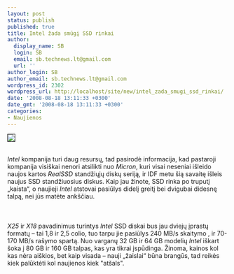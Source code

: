 ```yaml
---
layout: post
status: publish
published: true
title: Intel žada smūgį SSD rinkai
author:
  display_name: SB
  login: SB
  email: sb.technews.lt@gmail.com
  url: ''
author_login: SB
author_email: sb.technews.lt@gmail.com
wordpress_id: 2302
wordpress_url: http://localhost/site/new/intel_zada_smugi_ssd_rinkai/
date: '2008-08-18 13:11:33 +0300'
date_gmt: '2008-08-18 13:11:33 +0300'
categories:
- Naujienos
---
```

<div class="imgright"><img src="http://tbn0.google.com/images?q=tbn:A32GYFIBVsWA2M:http://images.vnu.net/gb/inquirer/news/2008/01/15/intel-goodies-show/intel_ssds.jpg" border="1"></div>
<p><br><i>Intel</i> kompanija turi daug resursų, tad pasirodė informacija, kad pastaroji kompanija visiškai nenori atsilikti nuo <i>Micron</i>, kuri visai neseniai išleido naujos kartos <i>RealSSD</i> standžiųjų diskų seriją, ir IDF metu šią savaitę išleis naujus SSD standžiuosius diskus. Kaip jau žinote, SSD rinka po truputį „kaista“, o naujieji <i>Intel</i> atstovai pasiūlys didelį greitį bei dvigubai didesnę talpą, nei jūs matėte ankščiau.<br />
<br><br />
<br><i>X25</i> ir <i>X18</i> pavadinimus turintys <i>Intel</i> SSD diskai bus jau dviejų įprastų formatų – tai 1,8 ir 2,5 colio, tuo tarpu jie pasiūlys 240 MB/s skaitymo , ir 70-170 MB/s rašymo spartą. Nuo varganų 32 GB ir 64 GB modelių <i>Intel</i> iškart šoka į 80 GB ir 160 GB talpas, kas yra tikrai įspūdinga. Žinoma, kainos kol kas nėra aiškios, bet kaip visada – nauji „žaislai“ būna brangūs, tad reikės kiek palūktėti kol naujienos kiek &quot;atšals&quot;.<br />
<br><br />
<br><br />
<br></p>
